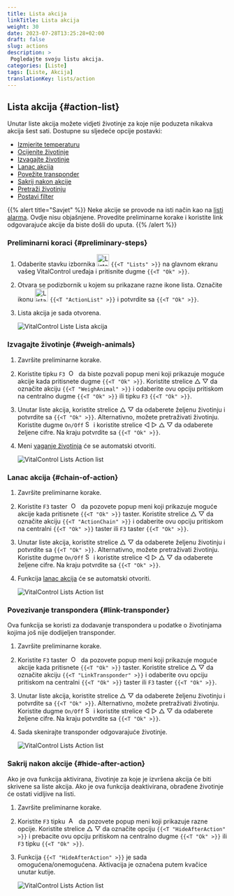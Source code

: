 ```yaml
---
title: Lista akcija
linkTitle: Lista akcija
weight: 30
date: 2023-07-28T13:25:28+02:00
draft: false
slug: actions
description: >
 Pogledajte svoju listu akcija.
categories: [Liste]
tags: [Liste, Akcija]
translationKey: lists/action
---
```

## Lista akcija {#action-list}

Unutar liste akcija možete vidjeti životinje za koje nije poduzeta nikakva akcija šest sati. Dostupne su sljedeće opcije postavki:

- [Izmjerite temperaturu](../alarm/#take-temperature)
- [Ocijenite životinje](../alarm/#rate-animal)
- [Izvagajte životinje](#weigh-animals)
- [Lanac akcija](#chain-of-action)
- [Povežite transponder](#link-transponder)
- [Sakrij nakon akcije](#hide-after-action)
- [Pretraži životinju](../alarm/#search-animal)
- [Postavi filter](../alarm/#set-filter)

{{% alert title="Savjet" %}}
Neke akcije se provode na isti način kao na [listi alarma](../alarm). Ovdje nisu objašnjene. Provedite preliminarne korake i koristite link odgovarajuće akcije da biste došli do uputa.
{{% /alert %}}

### Preliminarni koraci {#preliminary-steps}

1. Odaberite stavku izbornika <img src="/icons/main/lists.svg" width="28" align="bottom" alt="Liste" />  `{{<T "Lists" >}}` na glavnom ekranu vašeg VitalControl uređaja i pritisnite dugme `{{<T "Ok" >}}`.

2. Otvara se podizbornik u kojem su prikazane razne ikone lista. Označite ikonu <img src="/icons/lists/actionlist.svg" width="30" align="bottom" alt="Lista akcija" /> `{{<T "ActionList" >}}` i potvrdite sa `{{<T "Ok" >}}`.

3. Lista akcija je sada otvorena.

   ![VitalControl Liste Lista akcija](../images/firststeps3.png "Preliminarni koraci")

### Izvagajte životinje {#weigh-animals}

1. Završite preliminarne korake.

2. Koristite tipku `F3` &nbsp;<img src="/icons/footer/open-popup.svg" width="15" align="bottom" alt="Otvori popup" />&nbsp; da biste pozvali popup meni koji prikazuje moguće akcije kada pritisnete dugme `{{<T "Ok" >}}`. Koristite strelice △ ▽ da označite akciju `{{<T "WeighAnimal" >}}` i odaberite ovu opciju pritiskom na centralno dugme `{{<T "Ok" >}}` ili tipku `F3` `{{<T "Ok" >}}`.


3. Unutar liste akcija, koristite strelice △ ▽ da odaberete željenu životinju i potvrdite sa `{{<T "Ok" >}}`. Alternativno, možete pretraživati životinju. Koristite dugme `On/Off` <img src="/icons/footer/search.svg" width="15" align="bottom" alt="Search" /> i koristite strelice ◁ ▷ △ ▽ da odaberete željene cifre. Na kraju potvrdite sa `{{<T "Ok" >}}`.

4. Meni [vaganje životinja](../../actions/record-weight/) će se automatski otvoriti.

   ![VitalControl Lists Action list](../images/weightanimals.png "Vaganje životinja")

### Lanac akcija {#chain-of-action}

1. Završite preliminarne korake.

2. Koristite `F3` taster &nbsp;<img src="/icons/footer/open-popup.svg" width="15" align="bottom" alt="Open popup" />&nbsp; da pozovete popup meni koji prikazuje moguće akcije kada pritisnete `{{<T "Ok" >}}` taster. Koristite strelice △ ▽ da označite akciju `{{<T "ActionChain" >}}` i odaberite ovu opciju pritiskom na centralni `{{<T "Ok" >}}` taster ili `F3` taster `{{<T "Ok" >}}`.

3. Unutar liste akcija, koristite strelice △ ▽ da odaberete željenu životinju i potvrdite sa `{{<T "Ok" >}}`. Alternativno, možete pretraživati životinju. Koristite dugme `On/Off` <img src="/icons/footer/search.svg" width="15" align="bottom" alt="Search" /> i koristite strelice ◁ ▷ △ ▽ da odaberete željene cifre. Na kraju potvrdite sa `{{<T "Ok" >}}`.

4. Funkcija [lanac akcija](../../chain-of-actions) će se automatski otvoriti.

   ![VitalControl Lists Action list](../images/chainofaction.png "Lanac akcija")

### Povezivanje transpondera {#link-transponder}

Ova funkcija se koristi za dodavanje transpondera u podatke o životinjama kojima još nije dodijeljen transponder.

1. Završite preliminarne korake.

2. Koristite `F3` taster &nbsp;<img src="/icons/footer/open-popup.svg" width="15" align="bottom" alt="Open popup" />&nbsp; da pozovete popup meni koji prikazuje moguće akcije kada pritisnete `{{<T "Ok" >}}` taster. Koristite strelice △ ▽ da označite akciju `{{<T "LinkTransponder" >}}` i odaberite ovu opciju pritiskom na centralni `{{<T "Ok" >}}` taster ili `F3` taster `{{<T "Ok" >}}`.


3. Unutar liste akcija, koristite strelice △ ▽ da odaberete željenu životinju i potvrdite sa `{{<T "Ok" >}}`. Alternativno, možete pretraživati životinju. Koristite dugme `On/Off` <img src="/icons/footer/search.svg" width="15" align="bottom" alt="Search" /> i koristite strelice ◁ ▷ △ ▽ da odaberete željene cifre. Na kraju potvrdite sa `{{<T "Ok" >}}`.

4. Sada skenirajte transponder odgovarajuće životinje.

   ![VitalControl Lists Action list](../images/linktransponder.png "Link transponder")

### Sakrij nakon akcije {#hide-after-action}

Ako je ova funkcija aktivirana, životinje za koje je izvršena akcija će biti skrivene sa liste akcija. Ako je ova funkcija deaktivirana, obrađene životinje će ostati vidljive na listi.

1. Završite preliminarne korake.

2. Koristite `F3` tipku &nbsp;<img src="/icons/footer/open-popup.svg" width="15" align="bottom" alt="Actions" />&nbsp; da pozovete popup meni koji prikazuje razne opcije. Koristite strelice △ ▽ da označite opciju `{{<T "HideAfterAction" >}}` i prebacite ovu opciju pritiskom na centralno dugme `{{<T "Ok" >}}` ili `F3` tipku `{{<T "Ok" >}}`.

3. Funkcija `{{<T "HideAfterAction" >}}` je sada omogućena/onemogućena. Aktivacija je označena putem kvačice unutar kutije.

   ![VitalControl Lists Action list](../images/hideafteraction.png "Hide after action")
